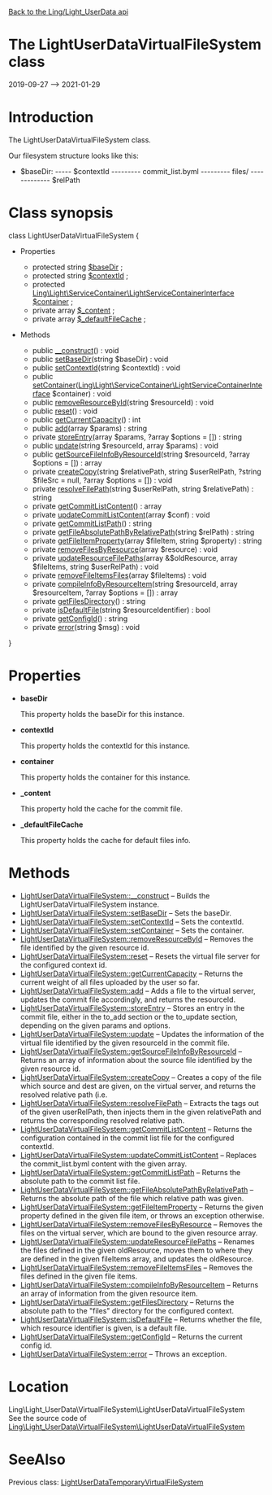 [Back to the Ling/Light_UserData api](https://github.com/lingtalfi/Light_UserData/blob/master/doc/api/Ling/Light_UserData.md)



The LightUserDataVirtualFileSystem class
================
2019-09-27 --> 2021-01-29






Introduction
============

The LightUserDataVirtualFileSystem class.


Our filesystem structure looks like this:

- $baseDir:
----- $contextId
--------- commit_list.byml
--------- files/
------------- $relPath



Class synopsis
==============


class <span class="pl-k">LightUserDataVirtualFileSystem</span>  {

- Properties
    - protected string [$baseDir](#property-baseDir) ;
    - protected string [$contextId](#property-contextId) ;
    - protected [Ling\Light\ServiceContainer\LightServiceContainerInterface](https://github.com/lingtalfi/Light/blob/master/doc/api/Ling/Light/ServiceContainer/LightServiceContainerInterface.md) [$container](#property-container) ;
    - private array [$_content](#property-_content) ;
    - private array [$_defaultFileCache](#property-_defaultFileCache) ;

- Methods
    - public [__construct](https://github.com/lingtalfi/Light_UserData/blob/master/doc/api/Ling/Light_UserData/VirtualFileSystem/LightUserDataVirtualFileSystem/__construct.md)() : void
    - public [setBaseDir](https://github.com/lingtalfi/Light_UserData/blob/master/doc/api/Ling/Light_UserData/VirtualFileSystem/LightUserDataVirtualFileSystem/setBaseDir.md)(string $baseDir) : void
    - public [setContextId](https://github.com/lingtalfi/Light_UserData/blob/master/doc/api/Ling/Light_UserData/VirtualFileSystem/LightUserDataVirtualFileSystem/setContextId.md)(string $contextId) : void
    - public [setContainer](https://github.com/lingtalfi/Light_UserData/blob/master/doc/api/Ling/Light_UserData/VirtualFileSystem/LightUserDataVirtualFileSystem/setContainer.md)([Ling\Light\ServiceContainer\LightServiceContainerInterface](https://github.com/lingtalfi/Light/blob/master/doc/api/Ling/Light/ServiceContainer/LightServiceContainerInterface.md) $container) : void
    - public [removeResourceById](https://github.com/lingtalfi/Light_UserData/blob/master/doc/api/Ling/Light_UserData/VirtualFileSystem/LightUserDataVirtualFileSystem/removeResourceById.md)(string $resourceId) : void
    - public [reset](https://github.com/lingtalfi/Light_UserData/blob/master/doc/api/Ling/Light_UserData/VirtualFileSystem/LightUserDataVirtualFileSystem/reset.md)() : void
    - public [getCurrentCapacity](https://github.com/lingtalfi/Light_UserData/blob/master/doc/api/Ling/Light_UserData/VirtualFileSystem/LightUserDataVirtualFileSystem/getCurrentCapacity.md)() : int
    - public [add](https://github.com/lingtalfi/Light_UserData/blob/master/doc/api/Ling/Light_UserData/VirtualFileSystem/LightUserDataVirtualFileSystem/add.md)(array $params) : string
    - private [storeEntry](https://github.com/lingtalfi/Light_UserData/blob/master/doc/api/Ling/Light_UserData/VirtualFileSystem/LightUserDataVirtualFileSystem/storeEntry.md)(array $params, ?array $options = []) : string
    - public [update](https://github.com/lingtalfi/Light_UserData/blob/master/doc/api/Ling/Light_UserData/VirtualFileSystem/LightUserDataVirtualFileSystem/update.md)(string $resourceId, array $params) : void
    - public [getSourceFileInfoByResourceId](https://github.com/lingtalfi/Light_UserData/blob/master/doc/api/Ling/Light_UserData/VirtualFileSystem/LightUserDataVirtualFileSystem/getSourceFileInfoByResourceId.md)(string $resourceId, ?array $options = []) : array
    - private [createCopy](https://github.com/lingtalfi/Light_UserData/blob/master/doc/api/Ling/Light_UserData/VirtualFileSystem/LightUserDataVirtualFileSystem/createCopy.md)(string $relativePath, string $userRelPath, ?string $fileSrc = null, ?array $options = []) : void
    - private [resolveFilePath](https://github.com/lingtalfi/Light_UserData/blob/master/doc/api/Ling/Light_UserData/VirtualFileSystem/LightUserDataVirtualFileSystem/resolveFilePath.md)(string $userRelPath, string $relativePath) : string
    - private [getCommitListContent](https://github.com/lingtalfi/Light_UserData/blob/master/doc/api/Ling/Light_UserData/VirtualFileSystem/LightUserDataVirtualFileSystem/getCommitListContent.md)() : array
    - private [updateCommitListContent](https://github.com/lingtalfi/Light_UserData/blob/master/doc/api/Ling/Light_UserData/VirtualFileSystem/LightUserDataVirtualFileSystem/updateCommitListContent.md)(array $conf) : void
    - private [getCommitListPath](https://github.com/lingtalfi/Light_UserData/blob/master/doc/api/Ling/Light_UserData/VirtualFileSystem/LightUserDataVirtualFileSystem/getCommitListPath.md)() : string
    - private [getFileAbsolutePathByRelativePath](https://github.com/lingtalfi/Light_UserData/blob/master/doc/api/Ling/Light_UserData/VirtualFileSystem/LightUserDataVirtualFileSystem/getFileAbsolutePathByRelativePath.md)(string $relPath) : string
    - private [getFileItemProperty](https://github.com/lingtalfi/Light_UserData/blob/master/doc/api/Ling/Light_UserData/VirtualFileSystem/LightUserDataVirtualFileSystem/getFileItemProperty.md)(array $fileItem, string $property) : string
    - private [removeFilesByResource](https://github.com/lingtalfi/Light_UserData/blob/master/doc/api/Ling/Light_UserData/VirtualFileSystem/LightUserDataVirtualFileSystem/removeFilesByResource.md)(array $resource) : void
    - private [updateResourceFilePaths](https://github.com/lingtalfi/Light_UserData/blob/master/doc/api/Ling/Light_UserData/VirtualFileSystem/LightUserDataVirtualFileSystem/updateResourceFilePaths.md)(array &$oldResource, array $fileItems, string $userRelPath) : void
    - private [removeFileItemsFiles](https://github.com/lingtalfi/Light_UserData/blob/master/doc/api/Ling/Light_UserData/VirtualFileSystem/LightUserDataVirtualFileSystem/removeFileItemsFiles.md)(array $fileItems) : void
    - private [compileInfoByResourceItem](https://github.com/lingtalfi/Light_UserData/blob/master/doc/api/Ling/Light_UserData/VirtualFileSystem/LightUserDataVirtualFileSystem/compileInfoByResourceItem.md)(string $resourceId, array $resourceItem, ?array $options = []) : array
    - private [getFilesDirectory](https://github.com/lingtalfi/Light_UserData/blob/master/doc/api/Ling/Light_UserData/VirtualFileSystem/LightUserDataVirtualFileSystem/getFilesDirectory.md)() : string
    - private [isDefaultFile](https://github.com/lingtalfi/Light_UserData/blob/master/doc/api/Ling/Light_UserData/VirtualFileSystem/LightUserDataVirtualFileSystem/isDefaultFile.md)(string $resourceIdentifier) : bool
    - private [getConfigId](https://github.com/lingtalfi/Light_UserData/blob/master/doc/api/Ling/Light_UserData/VirtualFileSystem/LightUserDataVirtualFileSystem/getConfigId.md)() : string
    - private [error](https://github.com/lingtalfi/Light_UserData/blob/master/doc/api/Ling/Light_UserData/VirtualFileSystem/LightUserDataVirtualFileSystem/error.md)(string $msg) : void

}




Properties
=============

- <span id="property-baseDir"><b>baseDir</b></span>

    This property holds the baseDir for this instance.
    
    

- <span id="property-contextId"><b>contextId</b></span>

    This property holds the contextId for this instance.
    
    

- <span id="property-container"><b>container</b></span>

    This property holds the container for this instance.
    
    

- <span id="property-_content"><b>_content</b></span>

    This property hold the cache for the commit file.
    
    

- <span id="property-_defaultFileCache"><b>_defaultFileCache</b></span>

    This property holds the cache for default files info.
    
    



Methods
==============

- [LightUserDataVirtualFileSystem::__construct](https://github.com/lingtalfi/Light_UserData/blob/master/doc/api/Ling/Light_UserData/VirtualFileSystem/LightUserDataVirtualFileSystem/__construct.md) &ndash; Builds the LightUserDataVirtualFileSystem instance.
- [LightUserDataVirtualFileSystem::setBaseDir](https://github.com/lingtalfi/Light_UserData/blob/master/doc/api/Ling/Light_UserData/VirtualFileSystem/LightUserDataVirtualFileSystem/setBaseDir.md) &ndash; Sets the baseDir.
- [LightUserDataVirtualFileSystem::setContextId](https://github.com/lingtalfi/Light_UserData/blob/master/doc/api/Ling/Light_UserData/VirtualFileSystem/LightUserDataVirtualFileSystem/setContextId.md) &ndash; Sets the contextId.
- [LightUserDataVirtualFileSystem::setContainer](https://github.com/lingtalfi/Light_UserData/blob/master/doc/api/Ling/Light_UserData/VirtualFileSystem/LightUserDataVirtualFileSystem/setContainer.md) &ndash; Sets the container.
- [LightUserDataVirtualFileSystem::removeResourceById](https://github.com/lingtalfi/Light_UserData/blob/master/doc/api/Ling/Light_UserData/VirtualFileSystem/LightUserDataVirtualFileSystem/removeResourceById.md) &ndash; Removes the file identified by the given resource id.
- [LightUserDataVirtualFileSystem::reset](https://github.com/lingtalfi/Light_UserData/blob/master/doc/api/Ling/Light_UserData/VirtualFileSystem/LightUserDataVirtualFileSystem/reset.md) &ndash; Resets the virtual file server for the configured context id.
- [LightUserDataVirtualFileSystem::getCurrentCapacity](https://github.com/lingtalfi/Light_UserData/blob/master/doc/api/Ling/Light_UserData/VirtualFileSystem/LightUserDataVirtualFileSystem/getCurrentCapacity.md) &ndash; Returns the current weight of all files uploaded by the user so far.
- [LightUserDataVirtualFileSystem::add](https://github.com/lingtalfi/Light_UserData/blob/master/doc/api/Ling/Light_UserData/VirtualFileSystem/LightUserDataVirtualFileSystem/add.md) &ndash; Adds a file to the virtual server, updates the commit file accordingly, and returns the resourceId.
- [LightUserDataVirtualFileSystem::storeEntry](https://github.com/lingtalfi/Light_UserData/blob/master/doc/api/Ling/Light_UserData/VirtualFileSystem/LightUserDataVirtualFileSystem/storeEntry.md) &ndash; Stores an entry in the commit file, either in the to_add section or the to_update section, depending on the given params and options.
- [LightUserDataVirtualFileSystem::update](https://github.com/lingtalfi/Light_UserData/blob/master/doc/api/Ling/Light_UserData/VirtualFileSystem/LightUserDataVirtualFileSystem/update.md) &ndash; Updates the information of the virtual file identified by the given resourceId in the commit file.
- [LightUserDataVirtualFileSystem::getSourceFileInfoByResourceId](https://github.com/lingtalfi/Light_UserData/blob/master/doc/api/Ling/Light_UserData/VirtualFileSystem/LightUserDataVirtualFileSystem/getSourceFileInfoByResourceId.md) &ndash; Returns an array of information about the source file identified by the given resource id.
- [LightUserDataVirtualFileSystem::createCopy](https://github.com/lingtalfi/Light_UserData/blob/master/doc/api/Ling/Light_UserData/VirtualFileSystem/LightUserDataVirtualFileSystem/createCopy.md) &ndash; Creates a copy of the file which source and dest are given, on the virtual server, and returns the resolved relative path (i.e.
- [LightUserDataVirtualFileSystem::resolveFilePath](https://github.com/lingtalfi/Light_UserData/blob/master/doc/api/Ling/Light_UserData/VirtualFileSystem/LightUserDataVirtualFileSystem/resolveFilePath.md) &ndash; Extracts the tags out of the given userRelPath, then injects them in the given relativePath and returns the corresponding resolved relative path.
- [LightUserDataVirtualFileSystem::getCommitListContent](https://github.com/lingtalfi/Light_UserData/blob/master/doc/api/Ling/Light_UserData/VirtualFileSystem/LightUserDataVirtualFileSystem/getCommitListContent.md) &ndash; Returns the configuration contained in the commit list file for the configured contextId.
- [LightUserDataVirtualFileSystem::updateCommitListContent](https://github.com/lingtalfi/Light_UserData/blob/master/doc/api/Ling/Light_UserData/VirtualFileSystem/LightUserDataVirtualFileSystem/updateCommitListContent.md) &ndash; Replaces the commit_list.byml content with the given array.
- [LightUserDataVirtualFileSystem::getCommitListPath](https://github.com/lingtalfi/Light_UserData/blob/master/doc/api/Ling/Light_UserData/VirtualFileSystem/LightUserDataVirtualFileSystem/getCommitListPath.md) &ndash; Returns the absolute path to the commit list file.
- [LightUserDataVirtualFileSystem::getFileAbsolutePathByRelativePath](https://github.com/lingtalfi/Light_UserData/blob/master/doc/api/Ling/Light_UserData/VirtualFileSystem/LightUserDataVirtualFileSystem/getFileAbsolutePathByRelativePath.md) &ndash; Returns the absolute path of the file which relative path was given.
- [LightUserDataVirtualFileSystem::getFileItemProperty](https://github.com/lingtalfi/Light_UserData/blob/master/doc/api/Ling/Light_UserData/VirtualFileSystem/LightUserDataVirtualFileSystem/getFileItemProperty.md) &ndash; Returns the given property defined in the given file item, or throws an exception otherwise.
- [LightUserDataVirtualFileSystem::removeFilesByResource](https://github.com/lingtalfi/Light_UserData/blob/master/doc/api/Ling/Light_UserData/VirtualFileSystem/LightUserDataVirtualFileSystem/removeFilesByResource.md) &ndash; Removes the files on the virtual server, which are bound to the given resource array.
- [LightUserDataVirtualFileSystem::updateResourceFilePaths](https://github.com/lingtalfi/Light_UserData/blob/master/doc/api/Ling/Light_UserData/VirtualFileSystem/LightUserDataVirtualFileSystem/updateResourceFilePaths.md) &ndash; Renames the files defined in the given oldResource, moves them to where they are defined in the given fileItems array, and updates the oldResource.
- [LightUserDataVirtualFileSystem::removeFileItemsFiles](https://github.com/lingtalfi/Light_UserData/blob/master/doc/api/Ling/Light_UserData/VirtualFileSystem/LightUserDataVirtualFileSystem/removeFileItemsFiles.md) &ndash; Removes the files defined in the given file items.
- [LightUserDataVirtualFileSystem::compileInfoByResourceItem](https://github.com/lingtalfi/Light_UserData/blob/master/doc/api/Ling/Light_UserData/VirtualFileSystem/LightUserDataVirtualFileSystem/compileInfoByResourceItem.md) &ndash; Returns an array of information from the given resource item.
- [LightUserDataVirtualFileSystem::getFilesDirectory](https://github.com/lingtalfi/Light_UserData/blob/master/doc/api/Ling/Light_UserData/VirtualFileSystem/LightUserDataVirtualFileSystem/getFilesDirectory.md) &ndash; Returns the absolute path to the "files" directory for the configured context.
- [LightUserDataVirtualFileSystem::isDefaultFile](https://github.com/lingtalfi/Light_UserData/blob/master/doc/api/Ling/Light_UserData/VirtualFileSystem/LightUserDataVirtualFileSystem/isDefaultFile.md) &ndash; Returns whether the file, which resource identifier is given, is a default file.
- [LightUserDataVirtualFileSystem::getConfigId](https://github.com/lingtalfi/Light_UserData/blob/master/doc/api/Ling/Light_UserData/VirtualFileSystem/LightUserDataVirtualFileSystem/getConfigId.md) &ndash; Returns the current config id.
- [LightUserDataVirtualFileSystem::error](https://github.com/lingtalfi/Light_UserData/blob/master/doc/api/Ling/Light_UserData/VirtualFileSystem/LightUserDataVirtualFileSystem/error.md) &ndash; Throws an exception.





Location
=============
Ling\Light_UserData\VirtualFileSystem\LightUserDataVirtualFileSystem<br>
See the source code of [Ling\Light_UserData\VirtualFileSystem\LightUserDataVirtualFileSystem](https://github.com/lingtalfi/Light_UserData/blob/master/VirtualFileSystem/LightUserDataVirtualFileSystem.php)



SeeAlso
==============
Previous class: [LightUserDataTemporaryVirtualFileSystem](https://github.com/lingtalfi/Light_UserData/blob/master/doc/api/Ling/Light_UserData/TemporaryVirtualFileSystem/LightUserDataTemporaryVirtualFileSystem.md)<br>
